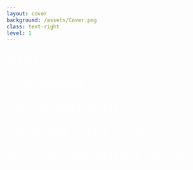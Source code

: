 ```yaml
---
layout: cover
background: /assets/Cover.png
class: text-right
level: 1
---
```


# End
# Frontend 
# Development
# Course with Vue3
# By Composition APIs.

<style>
.slidev-layout {
  padding: 28px;
  z-index: 0;
}
h1 {
  font-size: 2.5rem !important;
  line-height: 2.5rem !important;
  margin: 0 !important;
  margin-bottom: 16px !important;
  color: white !important;
  opacity: 0.8 !important;
}
</style>